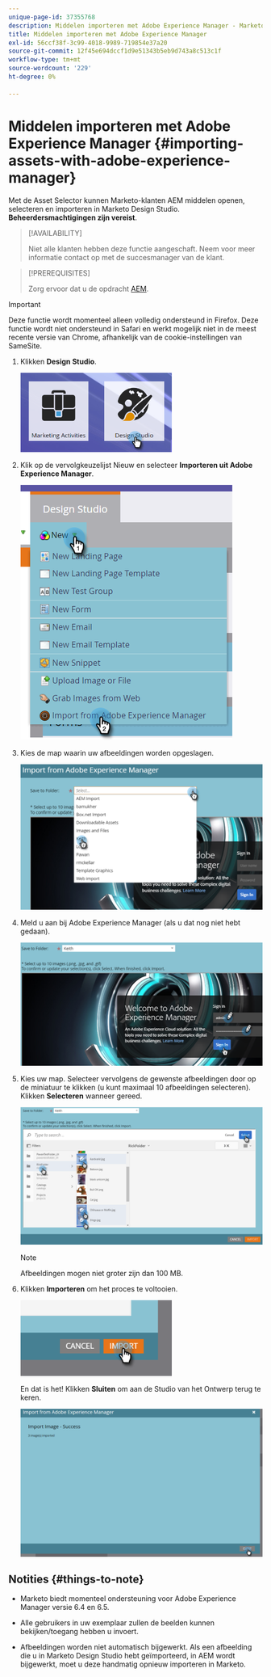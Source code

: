 ```yaml
---
unique-page-id: 37355768
description: Middelen importeren met Adobe Experience Manager - Marketo Docs - Productdocumentatie
title: Middelen importeren met Adobe Experience Manager
exl-id: 56ccf38f-3c99-4018-9989-719854e37a20
source-git-commit: 12f45e694dccf1d9e51343b5eb9d743a8c513c1f
workflow-type: tm+mt
source-wordcount: '229'
ht-degree: 0%

---
```


# Middelen importeren met Adobe Experience Manager {#importing-assets-with-adobe-experience-manager}

Met de Asset Selector kunnen Marketo-klanten AEM middelen openen, selecteren en importeren in Marketo Design Studio. **Beheerdersmachtigingen zijn vereist**.

>[!AVAILABILITY]
>
>Niet alle klanten hebben deze functie aangeschaft. Neem voor meer informatie contact op met de succesmanager van de klant.

>[!PREREQUISITES]
>
>Zorg ervoor dat u de opdracht [AEM](/help/marketo/product-docs/core-marketo-concepts/miscellaneous/configuring-adobe-experience-manager-integration.md).

>[!IMPORTANT]
>
>Deze functie wordt momenteel alleen volledig ondersteund in Firefox. Deze functie wordt niet ondersteund in Safari en werkt mogelijk niet in de meest recente versie van Chrome, afhankelijk van de cookie-instellingen van SameSite.

1. Klikken **Design Studio**.

   ![](assets/importing-assets-with-adobe-experience-manager-1.png)

1. Klik op de vervolgkeuzelijst Nieuw en selecteer **Importeren uit Adobe Experience Manager**.

   ![](assets/importing-assets-with-adobe-experience-manager-2.png)

1. Kies de map waarin uw afbeeldingen worden opgeslagen.

   ![](assets/importing-assets-with-adobe-experience-manager-3.png)

1. Meld u aan bij Adobe Experience Manager (als u dat nog niet hebt gedaan).

   ![](assets/importing-assets-with-adobe-experience-manager-4.png)

1. Kies uw map. Selecteer vervolgens de gewenste afbeeldingen door op de miniatuur te klikken (u kunt maximaal 10 afbeeldingen selecteren). Klikken **Selecteren** wanneer gereed.

   ![](assets/importing-assets-with-adobe-experience-manager-5.png)

   >[!NOTE]
   >
   >Afbeeldingen mogen niet groter zijn dan 100 MB.

1. Klikken **Importeren** om het proces te voltooien.

   ![](assets/importing-assets-with-adobe-experience-manager-6.png)

   En dat is het! Klikken **Sluiten** om aan de Studio van het Ontwerp terug te keren.

   ![](assets/importing-assets-with-adobe-experience-manager-7.png)

## Notities {#things-to-note}

* Marketo biedt momenteel ondersteuning voor Adobe Experience Manager versie 6.4 en 6.5.

* Alle gebruikers in uw exemplaar zullen de beelden kunnen bekijken/toegang hebben u invoert.

* Afbeeldingen worden niet automatisch bijgewerkt. Als een afbeelding die u in Marketo Design Studio hebt geïmporteerd, in AEM wordt bijgewerkt, moet u deze handmatig opnieuw importeren in Marketo.
